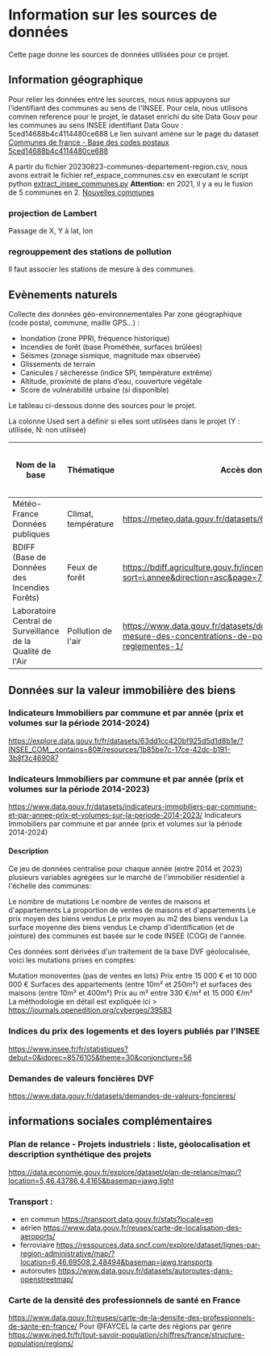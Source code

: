 # Information sur les sources de données
Cette page donne les sources de données utilisées pour ce projet.

## Information géographique

Pour relier les données entre les sources, nous nous appuyons sur l'identifiant des communes au sens de l'INSEE. Pour cela, nous utilisons commen reference pour le projet, le dataset enrichi du site Data Gouv pour les communes au sens INSEE identifiant Data Gouv : 5ced14688b4c4114480ce688
Le lien suivant amène sur le page du dataset [Communes de france - Base des codes postaux 5ced14688b4c4114480ce688](https://www.data.gouv.fr/datasets/communes-de-france-base-des-codes-postaux/informations)

A partir du fichier  20230823-communes-departement-region.csv, nous avons extrait le fichier  ref_espace_communes.csv en executant le script python [extract_insee_communes.py](../data/extract_insee_communes.py)
**Attention:** 
en 2021, il y a eu le fusion de 5 communes en 2.
[Nouvelles communes](https://fr.wikipedia.org/wiki/Liste_des_communes_nouvelles_créées_en_2021)

### projection de Lambert
Passage de X, Y à lat, lon

### regrouppement des stations de pollution

Il faut associer les stations de mesure à des communes.


## Evènements naturels

Collecte des données géo-environnementales
Par zone géographique (code postal, commune, maille GPS…) :

* Inondation (zone PPRI, fréquence historique)
* Incendies de forêt (base Prométhée, surfaces brûlées)
* Séismes (zonage sismique, magnitude max observée)
* Glissements de terrain
* Canicules / sécheresse (indice SPI, température extrême)
* Altitude, proximité de plans d’eau, couverture végétale
* Score de vulnérabilité urbaine (si disponible)

Le tableau ci-dessous donne des sources pour le projet.



La colonne Used sert à définir si elles sont utilisées dans le projet (Y : utilisée, N: non utilisée)


| Nom de la base                                    | Thématique                          | Accès données                                                                                            | URL API / Doc API                                                            | Used |
|---------------------------------------------------|-------------------------------------|----------------------------------------------------------------------------------------------------------|-------------------------------------------------------------------------------|------|
| Météo-France Données publiques                    | Climat, température                 | https://meteo.data.gouv.fr/datasets/6569b3d7d193b4daf2b43edc                                                                               |                                          |      |
| BDIFF (Base de Données des Incendies Forêts)      | Feux de forêt                       | https://bdiff.agriculture.gouv.fr/incendies?sort=i.annee&direction=asc&page=7#tab                                                                        |                             |      |                                                   |      |
| Laboratoire Central de Surveillance de la Qualité de l'Air | Pollution de l'air  |https://www.data.gouv.fr/datasets/donnees-temps-reel-de-mesure-des-concentrations-de-polluants-atmospheriques-reglementes-1/ | | Y |



## Données sur la valeur immobilière des biens

### Indicateurs Immobiliers par commune et par année (prix et volumes sur la période 2014-2024)

https://explore.data.gouv.fr/fr/datasets/63dd1cc420bf925d5d1d8b1e/?INSEE_COM__contains=80#/resources/1b85be7c-17ce-42dc-b191-3b8f3c469087

### Indicateurs Immobiliers par commune et par année (prix et volumes sur la période 2014-2023)
https://www.data.gouv.fr/datasets/indicateurs-immobiliers-par-commune-et-par-annee-prix-et-volumes-sur-la-periode-2014-2023/
Indicateurs Immobiliers par commune et par année (prix et volumes sur la période 2014-2024)
#### Description
Ce jeu de données centralise pour chaque année (entre 2014 et 2023) plusieurs variables agrégées sur le marché de l'immobilier résidentiel à l'échelle des communes:

Le nombre de mutations
Le nombre de ventes de maisons et d'appartements
La proportion de ventes de maisons et d'appartements
Le prix moyen des biens vendus
Le prix moyen au m2 des biens vendus
La surface moyenne des biens vendus
Le champ d'identification (et de jointure) des communes est basée sur le code INSEE (COG) de l'année.

Ces données sont dérivées d'un traitement de la base DVF géolocalisée, voici les mutations prises en comptes:

Mutation monoventes (pas de ventes en lots)
Prix entre 15 000 € et 10 000 000 €
Surfaces des appartements (entre 10m² et 250m²) et surfaces des maisons (entre 10m² et 400m²)
Prix au m² entre 330 €/m² et 15 000 €/m²
La méthodologie en détail est expliquée ici > https://journals.openedition.org/cybergeo/39583

### Indices du prix des logements et des loyers publiés par l’INSEE
https://www.insee.fr/fr/statistiques?debut=0&idprec=8576105&theme=30&conjoncture=56

### Demandes de valeurs foncières DVF
https://www.data.gouv.fr/datasets/demandes-de-valeurs-foncieres/

## informations sociales complémentaires

### Plan de relance - Projets industriels : liste, géolocalisation et description synthétique des projets
https://data.economie.gouv.fr/explore/dataset/plan-de-relance/map/?location=5,46.43786,4.4165&basemap=jawg.light

### Transport : 

- en commun https://transport.data.gouv.fr/stats?locale=en
- aérien https://www.data.gouv.fr/reuses/carte-de-localisation-des-aeroports/
- ferroviaire https://ressources.data.sncf.com/explore/dataset/lignes-par-region-administrative/map/?location=6,46.69508,2.48494&basemap=jawg.transports
- autoroutes https://www.data.gouv.fr/datasets/autoroutes-dans-openstreetmap/

### Carte de la densité des professionnels de santé en France
https://www.data.gouv.fr/reuses/carte-de-la-densite-des-professionnels-de-sante-en-france/
Pour @FAYCEL  la carte des régions par genre https://www.ined.fr/fr/tout-savoir-population/chiffres/france/structure-population/regions/



